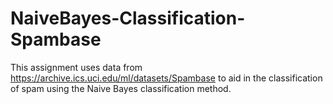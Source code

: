 # NaiveBayes-Classification-Spambase

This assignment uses data from https://archive.ics.uci.edu/ml/datasets/Spambase to aid in the classification of spam using the Naive Bayes classification method.
